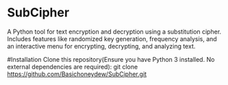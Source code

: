# SubCipher
A Python tool for text encryption and decryption using a substitution cipher. Includes features like randomized key generation, frequency analysis, and an interactive menu for encrypting, decrypting, and analyzing text.

#Installation
Clone this repository(Ensure you have Python 3 installed. No external dependencies are required):
git clone https://github.com/Basichoneydew/SubCipher.git
